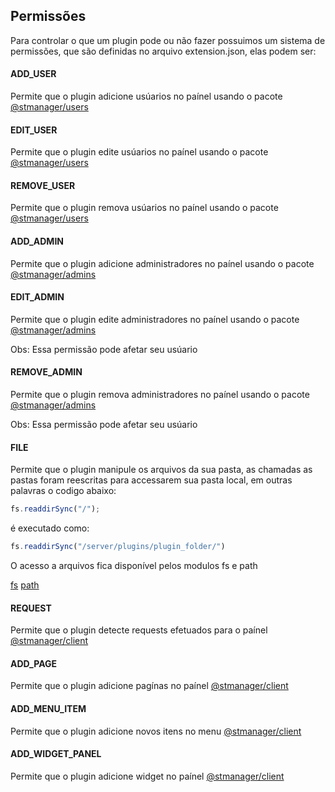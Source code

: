## Permissões

Para controlar o que um plugin pode ou não fazer possuimos um sistema de permissões, que são definidas no arquivo extension.json, elas podem ser:

#### ADD_USER

Permite que o plugin adicione usúarios no paínel usando o pacote [@stmanager/users](pt/modules/users.md)

#### EDIT_USER

Permite que o plugin edite usúarios no paínel usando o pacote [@stmanager/users](pt/modules/admins.md)

#### REMOVE_USER

Permite que o plugin remova usúarios no paínel usando o pacote [@stmanager/users](pt/modules/admins.md)

#### ADD_ADMIN

Permite que o plugin adicione administradores no paínel usando o pacote [@stmanager/admins](pt/modules/users.md)

#### EDIT_ADMIN

Permite que o plugin edite administradores no paínel usando o pacote [@stmanager/admins](pt/modules/admins.md)

Obs: Essa permissão pode afetar seu usúario

#### REMOVE_ADMIN

Permite que o plugin remova administradores no paínel usando o pacote [@stmanager/admins](pt/modules/admins.md)

Obs: Essa permissão pode afetar seu usúario

#### FILE

Permite que o plugin manipule os arquivos da sua pasta, as chamadas as pastas foram reescritas para accessarem sua pasta local, em outras palavras o codigo abaixo:

```js
fs.readdirSync("/");
```

é executado como:

```js
fs.readdirSync("/server/plugins/plugin_folder/") 
```

O acesso a arquivos fica disponível pelos modulos fs e path

[fs](https://nodejs.com/api/fs.html)
[path](https://nodejs.com/api/path.html)

#### REQUEST

Permite que o plugin detecte requests efetuados para o paínel [@stmanager/client](pt/modules/client.md?id=on_request)

#### ADD_PAGE

Permite que o plugin adicione pagínas no paínel [@stmanager/client](pt/modules/client.md?id=addPage)

#### ADD_MENU_ITEM

Permite que o plugin adicione novos itens no menu  [@stmanager/client](pt/modules/client.md?id=addMenuItem)

#### ADD_WIDGET_PANEL

Permite que o plugin adicione widget no paínel [@stmanager/client](pt/modules/client.md?id=addWidgetItem)